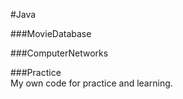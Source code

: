 #Java  

###MovieDatabase 

###ComputerNetworks  

###Practice  
My own code for practice and learning. 
